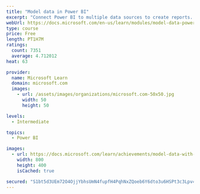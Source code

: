 ```yaml
---
title: "Model data in Power BI"
excerpt: "Connect Power BI to multiple data sources to create reports. Define the relationship between your data sources."
webUrl: https://docs.microsoft.com/en-us/learn/modules/model-data-power-bi/
type: course
price: Free
length: PT1H7M
ratings:
  count: 7351
  average: 4.712012
heat: 63

provider:
  name: Microsoft Learn
  domain: microsoft.com
  images:
    - url: /assets/images/organizations/microsoft.com-50x50.jpg
      width: 50
      height: 50

levels:
  - Intermediate

topics:
  - Power BI

images:
  - url: https://docs.microsoft.com/learn/achievements/model-data-with-power-bi-desktop-social.png
    width: 800
    height: 400
    isCached: true

secured: "S1bt5d3UEm72O4OjjYbhsUmN4fupfH4PqhNxZQoeb6Y6dto3u6HSPt3c3Lpv4he20XnlUMkw9a8IoDUu3Z2zSMcHN20FYdf/9Evwt+5ICzaMhnF0IB1iXbhrj4s70zJFE6qhxQErBazYkE2frloa8eRVI5ITEQPPw4IL6TfdMBzHks/W3e40bVvJBeXX0xTz//nwGNOk3R8SpwI9cqBQjBIbzd2kqnSC9JeLD/gDWtssvfYbpqmkZPUEXbxDa/pg6JG1F6ruC/EesmFkt9Q1nSnhYwMTEukYFqzpo4DS4feIyZZF1AbcEvL5w4S3E5MHtk/A/pyT22adwOiR+jti9EgrQyXeEwjWJy1Eud12JV0vZwspwvtGF0kF09VyQIfzdNyBoupStulLNJd8yVpUbz5j431KsalUw/tLFXThcUk=;NESJPHczAysTu8BrUcIULg=="
---
```


